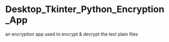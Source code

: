 # Desktop_Tkinter_Python_Encryption_App
an encryption app used to encrypt &amp; decrypt the text plain files
